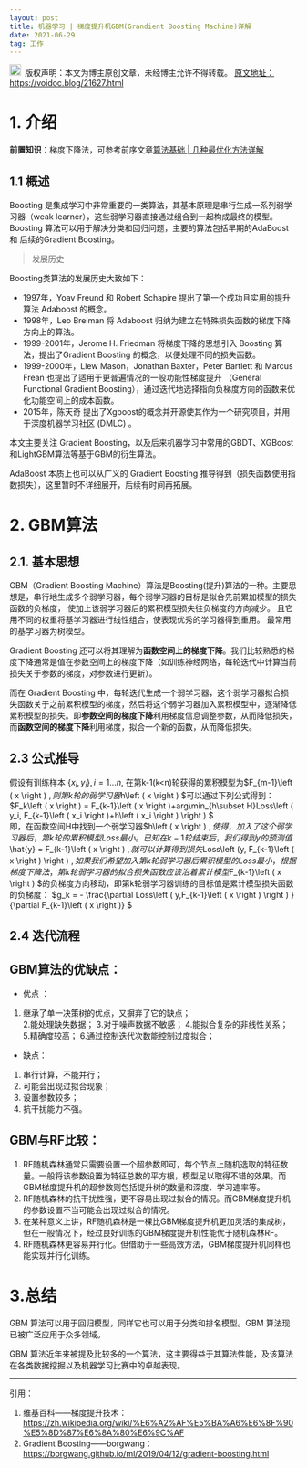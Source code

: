 ```yaml
---
layout: post
title: 机器学习 | 梯度提升机GBM(Grandient Boosting Machine)详解
date: 2021-06-29
tag: 工作
---   
```


<img src="/images/copyright.ico" alt="copyright" style="display:inline;margin-bottom: -5px;" width="20" height="20"> 版权声明：本文为博主原创文章，未经博主允许不得转载。
<a target="_blank" href="https://voidoc.blog/21627.html">原文地址：https://voidoc.blog/21627.html </a>



# 1. 介绍   

**前置知识**：梯度下降法，可参考前序文章<a target="_blank" href="https://voidoc.blog/21627.html">算法基础 | 几种最优化方法详解 </a>  

## 1.1 概述  

Boosting 是集成学习中非常重要的一类算法，其基本原理是串行生成一系列弱学习器（weak learner），这些弱学习器直接通过组合到一起构成最终的模型。Boosting 算法可以用于解决分类和回归问题，主要的算法包括早期的AdaBoost 和 后续的Gradient Boosting。  

> 发展历史  

Boosting类算法的发展历史大致如下：

- 1997年，Yoav Freund 和 Robert Schapire 提出了第一个成功且实用的提升算法 Adaboost 的概念。  
- 1998年，Leo Breiman 将 Adaboost 归纳为建立在特殊损失函数的梯度下降方向上的算法。
- 1999-2001年，Jerome H. Friedman 将梯度下降的思想引入 Boosting 算法，提出了Gradient Boosting 的概念，以便处理不同的损失函数。
- 1999-2000年，Llew Mason，Jonathan Baxter，Peter Bartlett 和 Marcus Frean 也提出了适用于更普遍情况的一般功能性梯度提升 （General Functional Gradient Boosting），通过迭代地选择指向负梯度方向的函数来优化功能空间上的成本函数。
- 2015年，陈天奇 提出了Xgboost的概念并开源使其作为一个研究项目，并用于深度机器学习社区 (DMLC) 。

本文主要关注 Gradient Boosting，以及后来机器学习中常用的GBDT、XGBoost和LightGBM算法等基于GBM的衍生算法。  

AdaBoost 本质上也可以从广义的 Gradient Boosting 推导得到（损失函数使用指数损失），这里暂时不详细展开，后续有时间再拓展。   


# 2. GBM算法

##  2.1. 基本思想  

GBM（Gradient Boosting Machine）算法是Boosting(提升)算法的一种。主要思想是，串行地生成多个弱学习器，每个弱学习器的目标是拟合先前累加模型的损失函数的负梯度， 使加上该弱学习器后的累积模型损失往负梯度的方向减少。 且它用不同的权重将基学习器进行线性组合，使表现优秀的学习器得到重用。 最常用的基学习器为树模型。    

Gradient Boosting 还可以将其理解为**函数空间上的梯度下降**。我们比较熟悉的梯度下降通常是值在参数空间上的梯度下降（如训练神经网络，每轮迭代中计算当前损失关于参数的梯度，对参数进行更新）。  

而在 Gradient Boosting 中，每轮迭代生成一个弱学习器，这个弱学习器拟合损失函数关于之前累积模型的梯度，然后将这个弱学习器加入累积模型中，逐渐降低累积模型的损失。即**参数空间的梯度下降**利用梯度信息调整参数，从而降低损失，而**函数空间的梯度下降**利用梯度，拟合一个新的函数，从而降低损失。  

## 2.3 公式推导  
假设有训练样本 $\left \{x_i,y_i  \right \},i=1\dots  n$, 在第k-1(k<n)轮获得的累积模型为$F_{m-1}\left ( x \right ) $, 则第k轮的弱学习器$h\left ( x \right ) $可以通过下列公式得到：  
    $F_k\left ( x \right )  = F_{k-1}\left ( x \right )+arg\min_{h\subset H}Loss\left ( y_i,  F_{k-1}\left ( x_i \right )+h\left ( x_i \right ) \right ) $   
即，在函数空间H中找到一个弱学习器$h\left ( x \right ) $, 使得，加入了这个弱学习器后，第k轮的累积模型Loss最小。  
已知在k-1轮结束后，我们得到y的预测值$\hat{y} = F_{k-1}\left ( x \right )  $, 就可以计算得到损失$Loss\left (y,  F_{k-1}\left ( x \right )   \right ) $, 如果我们希望加入第k轮弱学习器后累积模型的Loss最小，根据梯度下降法，第k轮弱学习器的拟合损失函数应该沿着累计模型$F_{k-1}\left ( x \right ) $的负梯度方向移动，即第k轮弱学习器训练的目标值是累计模型损失函数的负梯度： 
    $g_k = - \frac{\partial Loss\left ( y,F_{k-1}\left ( x \right )  \right ) }{\partial F_{k-1}\left ( x \right )} $  


## 2.4 迭代流程  



## GBM算法的优缺点：  

- 优点  ：
1. 继承了单一决策树的优点，又摒弃了它的缺点；   
2.能处理缺失数据； 
3.对于噪声数据不敏感； 
4.能拟合复杂的非线性关系； 
5.精确度较高； 
6.通过控制迭代次数能控制过度拟合； 


- 缺点： 
1. 串行计算，不能并行；  
2. 可能会出现过拟合现象； 
3.  设置参数较多；  
4.  抗干扰能力不强。

## GBM与RF比较： 


1) RF随机森林通常只需要设置一个超参数即可，每个节点上随机选取的特征数量。一般将该参数设置为特征总数的平方根，模型足以取得不错的效果。而GBM梯度提升机的超参数则包括提升树的数量和深度、学习速率等。 
2)  RF随机森林的抗干扰性强，更不容易出现过拟合的情况。而GBM梯度提升机的参数设置不当可能会出现过拟合的情况。 
3)  在某种意义上讲，RF随机森林是一棵比GBM梯度提升机更加灵活的集成树，但在一般情况下，经过良好训练的GBM梯度提升机性能优于随机森林RF。 
4)    RF随机森林更容易并行化。但借助于一些高效方法，GBM梯度提升机同样也能实现并行化训练。



# 3.总结   
GBM 算法可以用于回归模型，同样它也可以用于分类和排名模型。GBM 算法现已被广泛应用于众多领域。 

GBM 算法近年来被提及比较多的一个算法，这主要得益于其算法性能，及该算法在各类数据挖掘以及机器学习比赛中的卓越表现。  






-----


引用：
1. 维基百科——梯度提升技术：<a target="_blank" href="https://zh.wikipedia.org/wiki/%E6%A2%AF%E5%BA%A6%E6%8F%90%E5%8D%87%E6%8A%80%E6%9C%AF">https://zh.wikipedia.org/wiki/%E6%A2%AF%E5%BA%A6%E6%8F%90%E5%8D%87%E6%8A%80%E6%9C%AF </a>  
2. Gradient Boosting——borgwang：<a target="_blank" href="https://borgwang.github.io/ml/2019/04/12/gradient-boosting.html">https://borgwang.github.io/ml/2019/04/12/gradient-boosting.html </a>  


